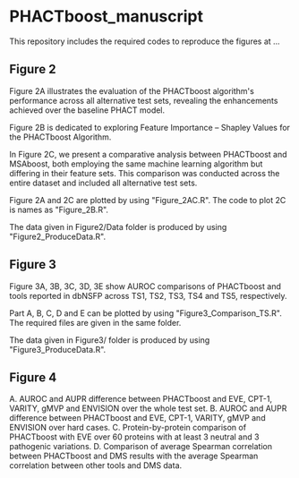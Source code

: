 # PHACTboost_manuscript

This repository includes the required codes to reproduce the figures at ...

## Figure 2

Figure 2A illustrates the evaluation of the PHACTboost algorithm's performance across all alternative test sets, revealing the enhancements achieved over the baseline PHACT model.

Figure 2B is dedicated to exploring Feature Importance – Shapley Values for the PHACTboost Algorithm.

In Figure 2C, we present a comparative analysis between PHACTboost and MSAboost, both employing the same machine learning algorithm but differing in their feature sets. This comparison was conducted across the entire dataset and included all alternative test sets.

Figure 2A and 2C are plotted by using "Figure_2AC.R".
The code to plot 2C is names as "Figure_2B.R".

The data given in Figure2/Data folder is produced by using "Figure2_ProduceData.R".

## Figure 3

Figure 3A, 3B, 3C, 3D, 3E show AUROC comparisons of PHACTboost and tools reported in dbNSFP across TS1, TS2, TS3, TS4 and TS5, respectively. 

Part A, B, C, D and E can be plotted by using "Figure3_Comparison_TS.R".
The required files are given in the same folder.

The data given in Figure3/ folder is produced by using "Figure3_ProduceData.R".

## Figure 4

A. AUROC and AUPR difference between PHACTboost and EVE, CPT-1, VARITY, gMVP and ENVISION over the whole test set. B. AUROC and AUPR difference between PHACTboost and EVE, CPT-1, VARITY, gMVP and ENVISION over hard cases. C. Protein-by-protein comparison of PHACTboost with EVE over 60 proteins with at least 3 neutral and 3 pathogenic variations. D. Comparison of average Spearman correlation between PHACTboost and DMS results with the average Spearman correlation between other tools and DMS data.



